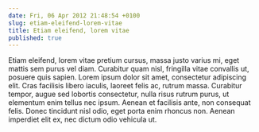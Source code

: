 ```yaml
---
date: Fri, 06 Apr 2012 21:48:54 +0100
slug: etiam-eleifend-lorem-vitae
title: Etiam eleifend, lorem vitae
published: true
---
```

Etiam eleifend, lorem vitae pretium cursus, massa justo varius mi, eget mattis sem purus vel diam. Curabitur quam nisl, fringilla vitae convallis ut, posuere quis sapien. Lorem ipsum dolor sit amet, consectetur adipiscing elit. Cras facilisis libero iaculis, laoreet felis ac, rutrum massa. Curabitur tempor, augue sed lobortis consectetur, nulla risus rutrum purus, ut elementum enim tellus nec ipsum. Aenean et facilisis ante, non consequat felis. Donec tincidunt nisl odio, eget porta enim rhoncus non. Aenean imperdiet elit ex, nec dictum odio vehicula ut.
